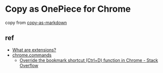 # Copy as OnePiece for Chrome #
copy from [copy-as-markdown](https://github.com/chitsaou/copy-as-markdown)

## ref ##
* [What are extensions?](https://developer.chrome.com/extensions)
* [chrome.commands](https://developer.chrome.com/apps/commands)
  * [Override the bookmark shortcut (Ctrl+D) function in Chrome - Stack Overflow](https://stackoverflow.com/questions/13429178/override-the-bookmark-shortcut-ctrld-function-in-chrome)
